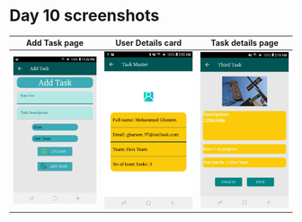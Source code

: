 # Day 10 screenshots





Add Task page            |       User Details card     |  Task details page         | 
:-------------------------:|:-------------------------:|:-------------------------:|
![Add Task page](Screenshot_20220530-233631.jpg) | ![User Details card](Screenshot_20220531-022001.jpg) | ![Task details page ](Screenshot_20220531-021804.jpg)|









